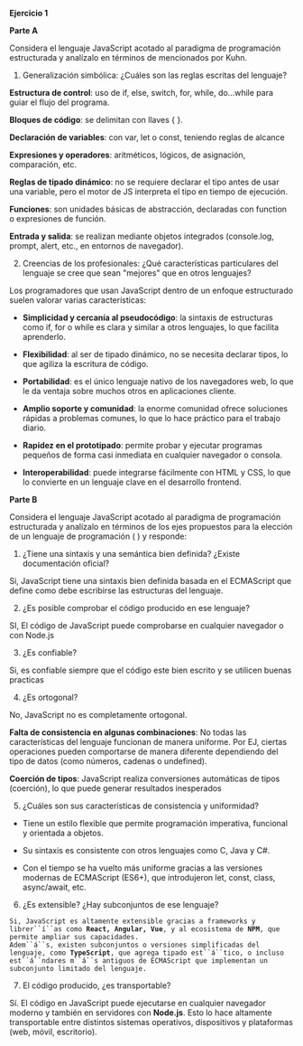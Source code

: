 

**Ejercicio 1**

**Parte A**

Considera el lenguaje JavaScript acotado al paradigma de programación
estructurada y analízalo en términos de mencionados por Kuhn.

1.  Generalización simbólica: ¿Cuáles son las reglas escritas del
    lenguaje?

**Estructura de control**: uso de if, else, switch, for, while,
do\...while para guiar el flujo del programa.

**Bloques de código**: se delimitan con llaves { }.

**Declaración de variables**: con var, let o const, teniendo reglas de
alcance

**Expresiones y operadores**: aritméticos, lógicos, de asignación,
comparación, etc.

**Reglas de tipado dinámico**: no se requiere declarar el tipo antes de
usar una variable, pero el motor de JS interpreta el tipo en tiempo de
ejecución.

**Funciones**: son unidades básicas de abstracción, declaradas con
function o expresiones de función.

**Entrada y salida**: se realizan mediante objetos integrados
(console.log, prompt, alert, etc., en entornos de navegador).

2. Creencias de los profesionales: ¿Qué características particulares del lenguaje se cree que sean \"mejores\" que en otros lenguajes?

Los programadores que usan JavaScript dentro de un enfoque estructurado
suelen valorar varias características:

-   **Simplicidad y cercanía al pseudocódigo**: la sintaxis de
    estructuras como if, for o while es clara y similar a otros
    lenguajes, lo que facilita aprenderlo.

-   **Flexibilidad**: al ser de tipado dinámico, no se necesita declarar
    tipos, lo que agiliza la escritura de código.

-   **Portabilidad**: es el único lenguaje nativo de los navegadores
    web, lo que le da ventaja sobre muchos otros en aplicaciones
    cliente.

-   **Amplio soporte y comunidad**: la enorme comunidad ofrece
    soluciones rápidas a problemas comunes, lo que lo hace práctico para
    el trabajo diario.

-   **Rapidez en el prototipado**: permite probar y ejecutar programas
    pequeños de forma casi inmediata en cualquier navegador o consola.

-   **Interoperabilidad**: puede integrarse fácilmente con HTML y CSS,
    lo que lo convierte en un lenguaje clave en el desarrollo frontend.

**Parte B**

Considera el lenguaje JavaScript acotado al paradigma de programación
estructurada y analízalo en términos de los ejes propuestos para la
elección de un lenguaje de programación ( ) y responde:

1.  ¿Tiene una sintaxis y una semántica bien definida? ¿Existe
    documentación oficial?

Si, JavaScript tiene una sintaxis bien definida basada en el ECMAScript
que define como debe escribirse las estructuras del lenguaje.

2.  ¿Es posible comprobar el código producido en ese lenguaje?

SI, El código de JavaScript puede comprobarse en cualquier navegador o
con Node.js

3.  ¿Es confiable?

Si, es confiable siempre que el código este bien escrito y se utilicen
buenas practicas

4.  ¿Es ortogonal?

No, JavaScript no es completamente ortogonal.

**Falta de consistencia en algunas combinaciones**: No todas las
características del lenguaje funcionan de manera uniforme. Por EJ,
ciertas operaciones pueden comportarse de manera diferente dependiendo
del tipo de datos (como números, cadenas o undefined).

**Coerción de tipos**: JavaScript realiza conversiones automáticas de
tipos (coerción), lo que puede generar resultados inesperados

5.  ¿Cuáles son sus características de consistencia y uniformidad?

-   Tiene un estilo flexible que permite programación imperativa,
    funcional y orientada a objetos.

-   Su sintaxis es consistente con otros lenguajes como C, Java y C#.

-   Con el tiempo se ha vuelto más uniforme gracias a las versiones
    modernas de ECMAScript (ES6+), que introdujeron let, const, class,
    async/await, etc.

6.  ¿Es extensible? ¿Hay subconjuntos de ese lenguaje?

`Si, JavaScript es altamente extensible gracias a frameworks y librer``í``as como `**`React, Angular, Vue`**`, y al ecosistema de `**`NPM`**`, que permite ampliar sus capacidades.`\
`Adem``á``s, existen subconjuntos o versiones simplificadas del lenguaje, como `**`TypeScript`**`, que agrega tipado est``á``tico, o incluso est``á``ndares m``á``s antiguos de ECMAScript que implementan un subconjunto limitado del lenguaje.`

7.  El código producido, ¿es transportable?

Sí. El código en JavaScript puede ejecutarse en cualquier navegador
moderno y también en servidores con **Node.js**. Esto lo hace altamente
transportable entre distintos sistemas operativos, dispositivos y
plataformas (web, móvil, escritorio).
